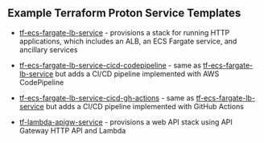 ## Example Terraform Proton Service Templates

- [tf-ecs-fargate-lb-service](./tf-ecs-fargate-lb-service/v1/README.md) - provisions a stack for running HTTP applications, which includes an ALB, an ECS Fargate service, and ancillary services

- [tf-ecs-fargate-lb-service-cicd-codepipeline](./tf-ecs-fargate-lb-service-cicd-codepipeline/v1/README.md) - same as [tf-ecs-fargate-lb-service](./tf-ecs-fargate-lb-service/v1/README.md) but adds a CI/CD pipeline implemented with AWS CodePipeline

- [tf-ecs-fargate-lb-service-cicd-gh-actions](./tf-ecs-fargate-lb-service-cicd-gh-actions/v1/README.md) - same as [tf-ecs-fargate-lb-service](./tf-ecs-fargate-lb-service/v1/README.md) but adds a CI/CD pipeline implemented with GitHub Actions

- [tf-lambda-apigw-service](./tf-lambda-apigw-service/v1/README.md) - provisions a web API stack using API Gateway HTTP API and Lambda
